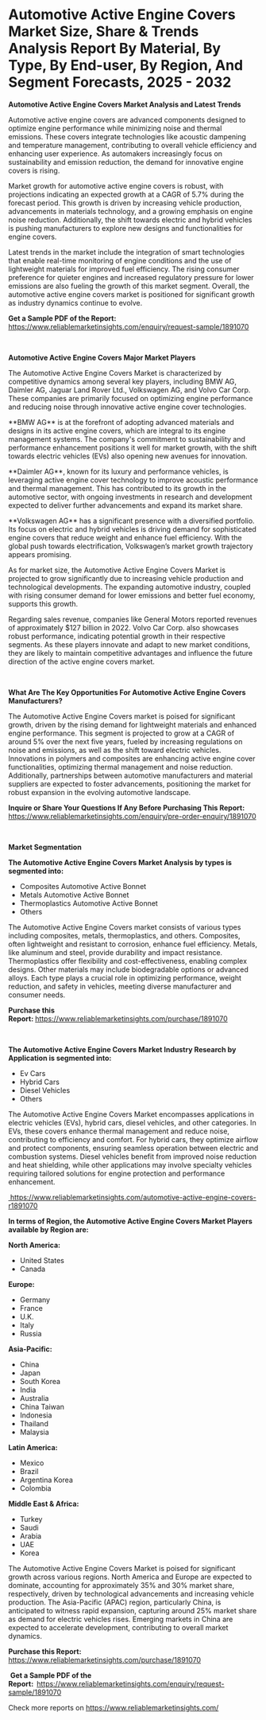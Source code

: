 <p><h1>Automotive Active Engine Covers Market Size, Share & Trends Analysis Report By Material, By Type, By End-user, By Region, And Segment Forecasts, 2025 - 2032</h1></p><p><strong>Automotive Active Engine Covers Market Analysis and Latest Trends</strong></p>
<p><p>Automotive active engine covers are advanced components designed to optimize engine performance while minimizing noise and thermal emissions. These covers integrate technologies like acoustic dampening and temperature management, contributing to overall vehicle efficiency and enhancing user experience. As automakers increasingly focus on sustainability and emission reduction, the demand for innovative engine covers is rising.</p><p>Market growth for automotive active engine covers is robust, with projections indicating an expected growth at a CAGR of 5.7% during the forecast period. This growth is driven by increasing vehicle production, advancements in materials technology, and a growing emphasis on engine noise reduction. Additionally, the shift towards electric and hybrid vehicles is pushing manufacturers to explore new designs and functionalities for engine covers.</p><p>Latest trends in the market include the integration of smart technologies that enable real-time monitoring of engine conditions and the use of lightweight materials for improved fuel efficiency. The rising consumer preference for quieter engines and increased regulatory pressure for lower emissions are also fueling the growth of this market segment. Overall, the automotive active engine covers market is positioned for significant growth as industry dynamics continue to evolve.</p></p>
<p><strong>Get a Sample PDF of the Report:&nbsp;</strong> <a href="https://www.reliablemarketinsights.com/enquiry/request-sample/1891070?utm_campaign=1937&utm_medium=2&utm_source=Github&utm_content=ia&utm_term=14012025&utm_id=automotive-active-engine-covers">https://www.reliablemarketinsights.com/enquiry/request-sample/1891070</a></p>
<p>&nbsp;</p>
<p><strong>Automotive Active Engine Covers Major Market Players</strong></p>
<p><p>The Automotive Active Engine Covers Market is characterized by competitive dynamics among several key players, including BMW AG, Daimler AG, Jaguar Land Rover Ltd., Volkswagen AG, and Volvo Car Corp. These companies are primarily focused on optimizing engine performance and reducing noise through innovative active engine cover technologies.</p><p>**BMW AG** is at the forefront of adopting advanced materials and designs in its active engine covers, which are integral to its engine management systems. The company's commitment to sustainability and performance enhancement positions it well for market growth, with the shift towards electric vehicles (EVs) also opening new avenues for innovation.</p><p>**Daimler AG**, known for its luxury and performance vehicles, is leveraging active engine cover technology to improve acoustic performance and thermal management. This has contributed to its growth in the automotive sector, with ongoing investments in research and development expected to deliver further advancements and expand its market share.</p><p>**Volkswagen AG** has a significant presence with a diversified portfolio. Its focus on electric and hybrid vehicles is driving demand for sophisticated engine covers that reduce weight and enhance fuel efficiency. With the global push towards electrification, Volkswagen’s market growth trajectory appears promising.</p><p>As for market size, the Automotive Active Engine Covers Market is projected to grow significantly due to increasing vehicle production and technological developments. The expanding automotive industry, coupled with rising consumer demand for lower emissions and better fuel economy, supports this growth.</p><p>Regarding sales revenue, companies like General Motors reported revenues of approximately $127 billion in 2022. Volvo Car Corp. also showcases robust performance, indicating potential growth in their respective segments. As these players innovate and adapt to new market conditions, they are likely to maintain competitive advantages and influence the future direction of the active engine covers market.</p></p>
<p>&nbsp;</p>
<p><strong>What Are The Key Opportunities For Automotive Active Engine Covers Manufacturers?</strong></p>
<p><p>The Automotive Active Engine Covers market is poised for significant growth, driven by the rising demand for lightweight materials and enhanced engine performance. This segment is projected to grow at a CAGR of around 5% over the next five years, fueled by increasing regulations on noise and emissions, as well as the shift toward electric vehicles. Innovations in polymers and composites are enhancing active engine cover functionalities, optimizing thermal management and noise reduction. Additionally, partnerships between automotive manufacturers and material suppliers are expected to foster advancements, positioning the market for robust expansion in the evolving automotive landscape.</p></p>
<p><strong>Inquire or Share Your Questions If Any Before Purchasing This Report:</strong> <a href="https://www.reliablemarketinsights.com/enquiry/pre-order-enquiry/1891070?utm_campaign=1937&utm_medium=2&utm_source=Github&utm_content=ia&utm_term=14012025&utm_id=automotive-active-engine-covers">https://www.reliablemarketinsights.com/enquiry/pre-order-enquiry/1891070</a></p>
<p>&nbsp;</p>
<p><strong>Market Segmentation</strong></p>
<p><strong>The Automotive Active Engine Covers Market Analysis by types is segmented into:</strong></p>
<p><ul><li>Composites Automotive Active Bonnet</li><li>Metals Automotive Active Bonnet</li><li>Thermoplastics Automotive Active Bonnet</li><li>Others</li></ul></p>
<p><p>The Automotive Active Engine Covers market consists of various types including composites, metals, thermoplastics, and others. Composites, often lightweight and resistant to corrosion, enhance fuel efficiency. Metals, like aluminum and steel, provide durability and impact resistance. Thermoplastics offer flexibility and cost-effectiveness, enabling complex designs. Other materials may include biodegradable options or advanced alloys. Each type plays a crucial role in optimizing performance, weight reduction, and safety in vehicles, meeting diverse manufacturer and consumer needs.</p></p>
<p><strong>Purchase this Report:&nbsp;</strong><a href="https://www.reliablemarketinsights.com/purchase/1891070?utm_campaign=1937&utm_medium=2&utm_source=Github&utm_content=ia&utm_term=14012025&utm_id=automotive-active-engine-covers">https://www.reliablemarketinsights.com/purchase/1891070</a></p>
<p>&nbsp;</p>
<p><strong>The Automotive Active Engine Covers Market Industry Research by Application is segmented into:</strong></p>
<p><ul><li>Ev Cars</li><li>Hybrid Cars</li><li>Diesel Vehicles</li><li>Others</li></ul></p>
<p><p>The Automotive Active Engine Covers Market encompasses applications in electric vehicles (EVs), hybrid cars, diesel vehicles, and other categories. In EVs, these covers enhance thermal management and reduce noise, contributing to efficiency and comfort. For hybrid cars, they optimize airflow and protect components, ensuring seamless operation between electric and combustion systems. Diesel vehicles benefit from improved noise reduction and heat shielding, while other applications may involve specialty vehicles requiring tailored solutions for engine protection and performance enhancement.</p></p>
<p><a href="https://www.reliablemarketinsights.com/automotive-active-engine-covers-r1891070?utm_campaign=1937&utm_medium=2&utm_source=Github&utm_content=ia&utm_term=14012025&utm_id=automotive-active-engine-covers">&nbsp;https://www.reliablemarketinsights.com/automotive-active-engine-covers-r1891070</a></p>
<p><strong>In terms of Region, the Automotive Active Engine Covers Market Players available by Region are:</strong></p>
<p>
    <p> <strong> North America: </strong>
        <ul>
            <li>United States</li>
            <li>Canada</li>
        </ul>
        </p> 
    <p> <strong> Europe: </strong>
        <ul>
            <li>Germany</li>
            <li>France</li>
            <li>U.K.</li>
            <li>Italy</li>
            <li>Russia</li>
        </ul>
        </p> 
    <p> <strong> Asia-Pacific: </strong>
        <ul>
            <li>China</li>
            <li>Japan</li>
            <li>South Korea</li>
            <li>India</li>
            <li>Australia</li>
            <li>China Taiwan</li>
            <li>Indonesia</li>
            <li>Thailand</li>
            <li>Malaysia</li>
        </ul>
        </p> 
    <p> <strong> Latin America: </strong>
        <ul>
            <li>Mexico</li>
            <li>Brazil</li>
            <li>Argentina Korea</li>
            <li>Colombia</li>
        </ul>
        </p> 
    <p> <strong> Middle East & Africa: </strong>
        <ul>
            <li>Turkey</li>
            <li>Saudi</li>
            <li>Arabia</li>
            <li>UAE</li>
            <li>Korea</li>
        </ul>
    </p>
    </p>
<p><p>The Automotive Active Engine Covers Market is poised for significant growth across various regions. North America and Europe are expected to dominate, accounting for approximately 35% and 30% market share, respectively, driven by technological advancements and increasing vehicle production. The Asia-Pacific (APAC) region, particularly China, is anticipated to witness rapid expansion, capturing around 25% market share as demand for electric vehicles rises. Emerging markets in China are expected to accelerate development, contributing to overall market dynamics.</p></p>
<p><strong>Purchase this Report: </strong><a href="https://www.reliablemarketinsights.com/purchase/1891070?utm_campaign=1937&utm_medium=2&utm_source=Github&utm_content=ia&utm_term=14012025&utm_id=automotive-active-engine-covers">https://www.reliablemarketinsights.com/purchase/1891070</a></p>
<p>&nbsp;<strong>Get a Sample PDF of the Report:&nbsp;&nbsp;</strong><a href="https://www.reliablemarketinsights.com/enquiry/request-sample/1891070?utm_campaign=1937&utm_medium=2&utm_source=Github&utm_content=ia&utm_term=14012025&utm_id=automotive-active-engine-covers">https://www.reliablemarketinsights.com/enquiry/request-sample/1891070</a></p>
<p><strong></strong></p>
<p>Check more reports on <a href="https://www.reliablemarketinsights.com/?utm_campaign=1937&utm_medium=2&utm_source=Github&utm_content=ia&utm_term=14012025&utm_id=automotive-active-engine-covers">https://www.reliablemarketinsights.com/</a></p>